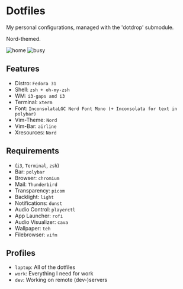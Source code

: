 Dotfiles
========

My personal configurations, managed with the 'dotdrop' submodule.

Nord-themed.

![home](https://i.imgur.com/DvgRFZH.png)
![busy](https://i.imgur.com/FgAPoQ3.png)

## Features
+ Distro: `Fedora 31`
+ Shell: `zsh + oh-my-zsh`
+ WM: `i3-gaps and i3`
+ Terminal: `xterm`
+ Font: `InconsolataLGC Nerd Font Mono (+ Inconsolata for text in polybar)`
+ Vim-Theme: `Nord`
+ Vim-Bar: `airline`
+ Xresources: `Nord`

## Requirements
+ (`i3`, `Terminal`, `zsh`)
+ Bar: `polybar`
+ Browser: `chromium`
+ Mail: `Thunderbird`
+ Transparency: `picom`
+ Backlight: `light`
+ Notifications: `dunst`
+ Audio Control: `playerctl`
+ App Launcher: `rofi`
+ Audio Visualizer: `cava`
+ Wallpaper: `teh`
+ Filebrowser: `vifm`

## Profiles
+ `laptop`: All of the dotfiles
+ `work`: Everything I need for work
+ `dev`: Working on remote (dev-)servers
